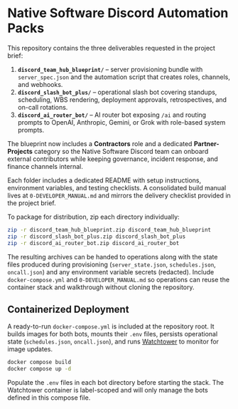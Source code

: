 # Native Software Discord Automation Packs

This repository contains the three deliverables requested in the project brief:

1. **`discord_team_hub_blueprint/`** – server provisioning bundle with
   `server_spec.json` and the automation script that creates roles, channels, and
   webhooks.
2. **`discord_slash_bot_plus/`** – operational slash bot covering standups,
   scheduling, WBS rendering, deployment approvals, retrospectives, and on-call
   rotations.
3. **`discord_ai_router_bot/`** – AI router bot exposing `/ai` and routing prompts
   to OpenAI, Anthropic, Gemini, or Grok with role-based system prompts.

The blueprint now includes a **Contractors** role and a dedicated
**Partner-Projects** category so the Native Software Discord team can onboard
external contributors while keeping governance, incident response, and finance
channels internal.

Each folder includes a dedicated README with setup instructions, environment
variables, and testing checklists. A consolidated build manual lives at
`0-DEVELOPER_MANUAL.md` and mirrors the delivery checklist provided in the
project brief.

To package for distribution, zip each directory individually:

```bash
zip -r discord_team_hub_blueprint.zip discord_team_hub_blueprint
zip -r discord_slash_bot_plus.zip discord_slash_bot_plus
zip -r discord_ai_router_bot.zip discord_ai_router_bot
```

The resulting archives can be handed to operations along with the state files
produced during provisioning (`server_state.json`, `schedules.json`,
`oncall.json`) and any environment variable secrets (redacted). Include
`docker-compose.yml` and `0-DEVELOPER_MANUAL.md` so operations can reuse the
container stack and walkthrough without cloning the repository.

## Containerized Deployment

A ready-to-run `docker-compose.yml` is included at the repository root. It
builds images for both bots, mounts their `.env` files, persists operational
state (`schedules.json`, `oncall.json`), and runs [Watchtower](https://github.com/containrrr/watchtower)
to monitor for image updates.

```bash
docker compose build
docker compose up -d
```

Populate the `.env` files in each bot directory before starting the stack. The
Watchtower container is label-scoped and will only manage the bots defined in
this compose file.
